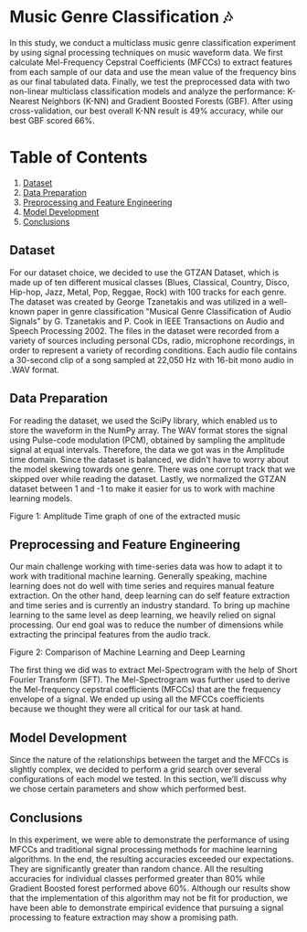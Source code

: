 # Music Genre Classification 🎶

In this study, we conduct a multiclass music genre classification experiment by using signal processing techniques on music waveform data. We first calculate Mel-Frequency Cepstral Coefficients (MFCCs) to extract features from each sample of our data and use the mean value of the frequency bins as our final tabulated data. Finally, we test the preprocessed data with two non-linear multiclass classification models and analyze the performance: K-Nearest Neighbors (K-NN) and Gradient Boosted Forests (GBF). After using cross-validation, our best overall K-NN result is 49% accuracy, while our best GBF scored 66%.

# Table of Contents
1. [Dataset](#dataset)
2. [Data Preparation](#data-preparation)
3. [Preprocessing and Feature Engineering](#preprocessing-and-feature-engineering)
4. [Model Development](#model-development)
5. [Conclusions](#conclusions)


## Dataset
For our dataset choice, we decided to use the GTZAN Dataset, which is made up of ten different musical classes (Blues, Classical, Country, Disco, Hip-hop, Jazz, Metal, Pop, Reggae, Rock) with 100 tracks for each genre. The dataset was created by George Tzanetakis and was utilized in a well-known paper in genre classification "Musical Genre Classification of Audio Signals" by G. Tzanetakis and P. Cook in IEEE Transactions on Audio and Speech Processing 2002. The files in the dataset were recorded from a variety of sources including personal CDs, radio, microphone recordings, in order to represent a variety of recording conditions. Each audio file contains a 30-second clip of a song sampled at 22,050 Hz with 16-bit mono audio in .WAV format.

## Data Preparation
For reading the dataset, we used the SciPy library, which enabled us to store the waveform in the NumPy array. The WAV format stores the signal using Pulse-code modulation (PCM), obtained by sampling the amplitude signal at equal intervals. Therefore, the data we got was in the Amplitude time domain. Since the dataset is balanced, we didn't have to worry about the model skewing towards one genre. There was one corrupt track that we skipped over while reading the dataset. Lastly, we normalized the GTZAN dataset between 1 and -1 to make it easier for us to work with machine learning models.

Figure 1: Amplitude Time graph of one of the extracted music

## Preprocessing and Feature Engineering
Our main challenge working with time-series data was how to adapt it to work with traditional machine learning. Generally speaking, machine learning does not do well with time series and requires manual feature extraction. On the other hand, deep learning can do self feature extraction and time series and is currently an industry standard. To bring up machine learning to the same level as deep learning, we heavily relied on signal processing. Our end goal was to reduce the number of dimensions while extracting the principal features from the audio track.

Figure 2: Comparison of Machine Learning and Deep Learning

The first thing we did was to extract Mel-Spectrogram with the help of Short Fourier Transform (SFT). The Mel-Spectrogram was further used to derive the Mel-frequency cepstral coefficients (MFCCs) that are the frequency envelope of a signal. We ended up using all the MFCCs coefficients because we thought they were all critical for our task at hand.


## Model Development
Since the nature of the relationships between the target and the MFCCs is slightly complex, we decided to perform a grid search over several configurations of each model we tested. In this section, we’ll discuss why we chose certain parameters and show which performed best.

## Conclusions
In this experiment, we were able to demonstrate the performance of using MFCCs and traditional signal processing methods for machine learning algorithms. In the end, the resulting accuracies exceeded our expectations. They are significantly greater than random chance. All the resulting accuracies for individual classes performed greater than 80% while Gradient Boosted forest performed above 60%. Although our results show that the implementation of this algorithm may not be fit for production, we have been able to demonstrate empirical evidence that pursuing a signal processing to feature extraction may show a promising path. 

